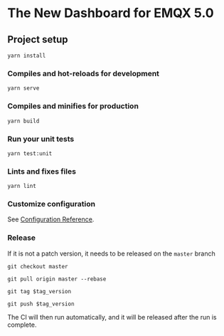 # The New Dashboard for EMQX 5.0

## Project setup

```shell
yarn install
```

### Compiles and hot-reloads for development

```shell
yarn serve
```

### Compiles and minifies for production

```shell
yarn build
```

### Run your unit tests

```shell
yarn test:unit
```

### Lints and fixes files

```shell
yarn lint
```

### Customize configuration

See [Configuration Reference](https://cli.vuejs.org/config/).

### Release

If it is not a patch version, it needs to be released on the `master` branch

```shell
git checkout master

git pull origin master --rebase

git tag $tag_version

git push $tag_version
```

The CI will then run automatically, and it will be released after the run is complete.
